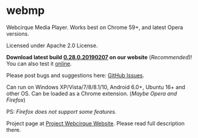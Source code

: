 # webmp
Webcirque Media Player. Works best on Chrome 59+, and latest Opera versions.

Licensed under Apache 2.0 License.

<b>Download latest build [0.28.0.20190207](https://www.pwcq.ml/projects/webmp/builds/0.28.0.20190207.zip) on our website</b> (_Recommended_)! You can also test it [online](https://webcirque.github.io/webmp).

Please post bugs and suggestions here: [GitHub Issues](https://github.com/webcirque/webmp/issues).

Can run on Windows XP/Vista/7/8/8.1/10, Android 6.0+, Ubuntu 16+ and other OS. Can be loaded as a Chrome extension. (_Maybe Opera and Firefox_)

PS: _Firefox does not support some features._

Project page at [Project Webcirque Website](https://www.pwcq.ml/projects/webmp). Please read full description there.
